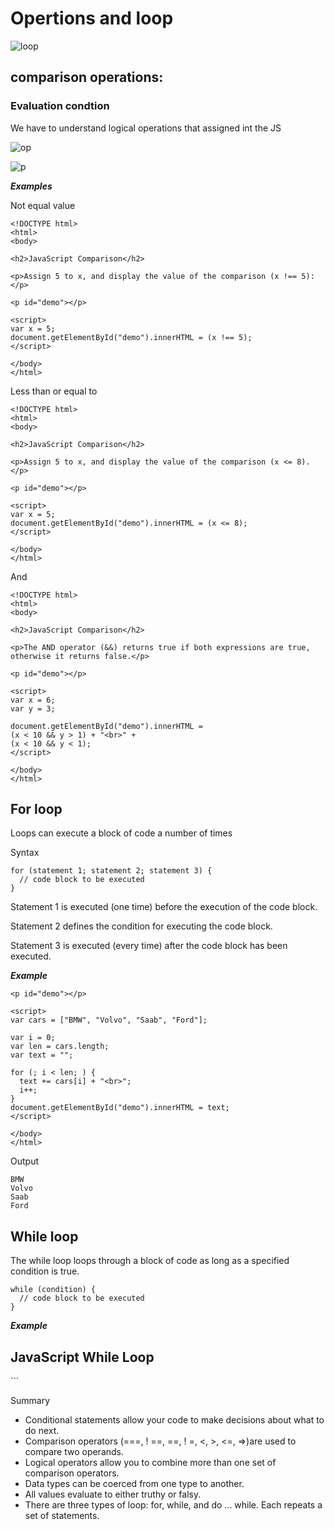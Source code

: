 # Opertions and loop 

![loop](https://res.cloudinary.com/practicaldev/image/fetch/s--3gD4biUG--/c_imagga_scale,f_auto,fl_progressive,h_900,q_auto,w_1600/https://dev-to-uploads.s3.amazonaws.com/i/ws2zjx0flaay4jxmtwnv.png)

## comparison operations:

### Evaluation condtion 
We have to understand logical operations that assigned int the JS 

![op](https://slideplayer.com/slide/15945194/88/images/25/Logical+Operators+%28cont.%29.jpg)

![p](https://i.ytimg.com/vi/wFB-ywsNPwg/maxresdefault.jpg)


***Examples***

Not equal value
```
<!DOCTYPE html>
<html>
<body>

<h2>JavaScript Comparison</h2>

<p>Assign 5 to x, and display the value of the comparison (x !== 5):</p>

<p id="demo"></p>

<script>
var x = 5;
document.getElementById("demo").innerHTML = (x !== 5);
</script>

</body>
</html>
```
Less than or equal to 
```
<!DOCTYPE html>
<html>
<body>

<h2>JavaScript Comparison</h2>

<p>Assign 5 to x, and display the value of the comparison (x <= 8).</p>

<p id="demo"></p>

<script>
var x = 5;
document.getElementById("demo").innerHTML = (x <= 8);
</script>

</body>
</html>
```

And 
```
<!DOCTYPE html>
<html>
<body>

<h2>JavaScript Comparison</h2>

<p>The AND operator (&&) returns true if both expressions are true, otherwise it returns false.</p>

<p id="demo"></p>

<script>
var x = 6;
var y = 3;

document.getElementById("demo").innerHTML = 
(x < 10 && y > 1) + "<br>" + 
(x < 10 && y < 1);
</script>

</body>
</html>
```

## For loop

Loops can execute a block of code a number of times

Syntax

```
for (statement 1; statement 2; statement 3) {
  // code block to be executed
}
```

Statement 1 is executed (one time) before the execution of the code block.

Statement 2 defines the condition for executing the code block.

Statement 3 is executed (every time) after the code block has been executed.


***Example***
```
<p id="demo"></p>

<script>
var cars = ["BMW", "Volvo", "Saab", "Ford"];

var i = 0;
var len = cars.length;
var text = "";

for (; i < len; ) {
  text += cars[i] + "<br>";
  i++;
}
document.getElementById("demo").innerHTML = text;
</script>

</body>
</html>
```

Output

```
BMW
Volvo
Saab
Ford
```

## While loop

The while loop loops through a block of code as long as a specified condition is true.

```
while (condition) {
  // code block to be executed
}
```

***Example***

<!DOCTYPE html>
<html>
<body>

<h2>JavaScript While Loop</h2>

<p id="demo"></p>

<script>
var text = "";
var i = 0;
while (i < 10) {
  text += "<br>The number is " + i;
  i++;
}
document.getElementById("demo").innerHTML = text;
</script>

</body>
</html>
```

Summary

+ Conditional statements allow your code to make decisions about what to do next.
+ Comparison operators (===, ! ==, ==, ! =, <, >, <=, =>)are used to compare two operands.
+ Logical operators allow you to combine more than one set of comparison operators.
+ Data types can be coerced from one type to another.
+ All values evaluate to either truthy or falsy.
+ There are three types of loop: for, while, and do ... while. Each repeats a set of statements.




